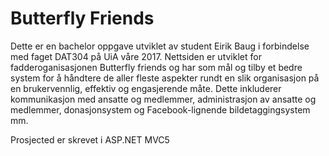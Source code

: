 # Butterfly Friends

Dette er en bachelor oppgave utviklet av student Eirik Baug i forbindelse med faget DAT304 på UiA våre 2017. Nettsiden er utviklet for fadderoganisasjonen Butterfly friends og har som mål og tilby et bedre system for å håndtere de aller fleste aspekter rundt en slik organisasjon på en brukervennlig, effektiv og engasjerende måte. Dette inkluderer kommunikasjon med ansatte og medlemmer, administrasjon av ansatte og medlemmer, donasjonsystem og Facebook-lignende bildetaggingsystem mm.

Prosjected er skrevet i ASP.NET MVC5
